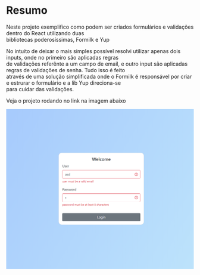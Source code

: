 <h1>
    Resumo
</h1>
<p>
   Neste projeto exemplifico como podem ser criados formulários e validações dentro do React utilizando duas <br>
    bibliotecas poderosíssimas, Formilk e Yup
</p>
</h1>
<p>
    No intuito de deixar o mais simples possível resolvi utilizar apenas dois inputs, onde no primeiro são aplicadas regras<br>
    de validações referênte a um campo de email, e outro input são aplicadas regras de validações de senha. Tudo isso é feito <br>
    através de uma solução simplificada onde o Formilk é responsável por criar e estrurar o formulário e a lib Yup direciona-se<br>
    para cuidar das validações.
</p>
<p>
    Veja o projeto rodando no link na imagem abaixo
</p>
<p>
    <a target="_blank"  href="https://react-form-validation-kappa.vercel.app/">
        <img src="./screenshots/screen.png" alt="">
    </a>
</p>